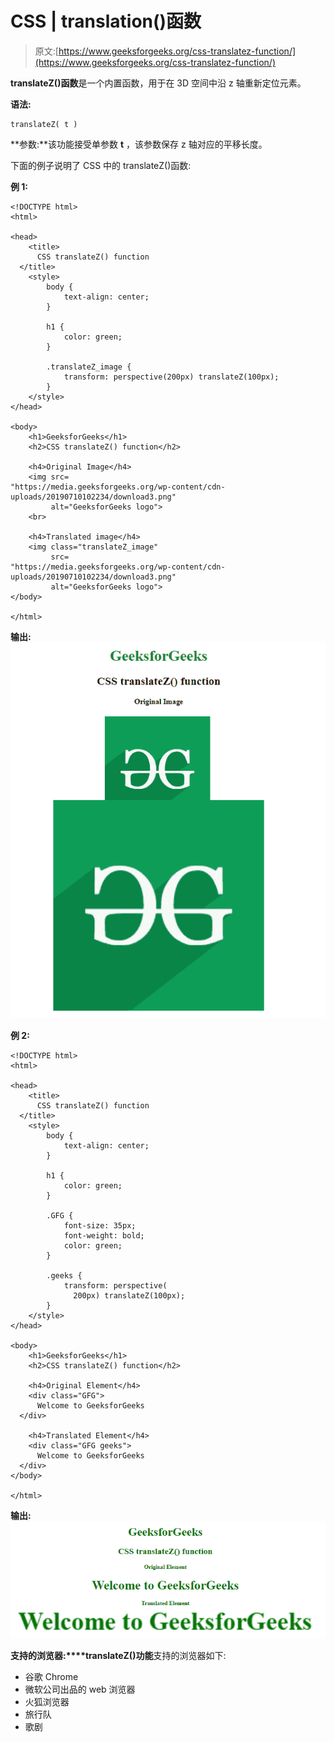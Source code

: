 # CSS | translation()函数

> 原文:[https://www.geeksforgeeks.org/css-translatez-function/](https://www.geeksforgeeks.org/css-translatez-function/)

**translateZ()函数**是一个内置函数，用于在 3D 空间中沿 z 轴重新定位元素。

**语法:**

```
translateZ( t )
```

**参数:**该功能接受单参数 **t** ，该参数保存 z 轴对应的平移长度。

下面的例子说明了 CSS 中的 translateZ()函数:

**例 1:**

```
<!DOCTYPE html>
<html>

<head>
    <title>
      CSS translateZ() function
  </title>
    <style>
        body {
            text-align: center;
        }

        h1 {
            color: green;
        }

        .translateZ_image {
            transform: perspective(200px) translateZ(100px);
        }
    </style>
</head>

<body>
    <h1>GeeksforGeeks</h1>
    <h2>CSS translateZ() function</h2>

    <h4>Original Image</h4>
    <img src=
"https://media.geeksforgeeks.org/wp-content/cdn-uploads/20190710102234/download3.png"
         alt="GeeksforGeeks logo">
    <br>

    <h4>Translated image</h4>
    <img class="translateZ_image" 
         src=
"https://media.geeksforgeeks.org/wp-content/cdn-uploads/20190710102234/download3.png" 
         alt="GeeksforGeeks logo">
</body>

</html>
```

**输出:**
![](img/2116090cd760e1e874c6d57152931023.png)

**例 2:**

```
<!DOCTYPE html>
<html>

<head>
    <title>
      CSS translateZ() function
  </title>
    <style>
        body {
            text-align: center;
        }

        h1 {
            color: green;
        }

        .GFG {
            font-size: 35px;
            font-weight: bold;
            color: green;
        }

        .geeks {
            transform: perspective(
              200px) translateZ(100px);
        }
    </style>
</head>

<body>
    <h1>GeeksforGeeks</h1>
    <h2>CSS translateZ() function</h2>

    <h4>Original Element</h4>
    <div class="GFG">
      Welcome to GeeksforGeeks
  </div>

    <h4>Translated Element</h4>
    <div class="GFG geeks">
      Welcome to GeeksforGeeks
  </div>
</body>

</html>
```

**输出:**
![](img/022327814a2b4c96786fe1650e80e3c6.png)

**支持的浏览器:****translateZ()功能**支持的浏览器如下:

*   谷歌 Chrome
*   微软公司出品的 web 浏览器
*   火狐浏览器
*   旅行队
*   歌剧